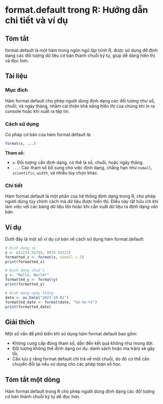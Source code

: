 <!--
Meta Description: # format.default trong R: Hướng dẫn chi tiết và ví dụ ## Tóm tắt format.default là một hàm trong ngôn ngữ lập trình R, được sử dụng để định dạng các đ...
Meta Keywords: format, định, dạng, default, hàm
-->

# format.default trong R: Hướng dẫn chi tiết và ví dụ

## Tóm tắt
format.default là một hàm trong ngôn ngữ lập trình R, được sử dụng để định dạng các đối tượng dữ liệu cơ bản thành chuỗi ký tự, giúp dễ dàng hiển thị và đọc hơn.

## Tài liệu
### Mục đích
Hàm format.default cho phép người dùng định dạng các đối tượng như số, chuỗi, và ngày tháng, nhằm cải thiện khả năng hiển thị của chúng khi in ra console hoặc khi xuất ra tệp tin.

### Cách sử dụng
Cú pháp cơ bản của hàm format.default là:

```R
format(x, ...)
```

**Tham số:**
- `x`: Đối tượng cần định dạng, có thể là số, chuỗi, hoặc ngày tháng.
- `...`: Các tham số bổ sung cho việc định dạng, chẳng hạn như `nsmall`, `scientific`, `width`, và nhiều tùy chọn khác.

### Chi tiết
Hàm format.default là một phần của hệ thống định dạng trong R, cho phép người dùng tùy chỉnh cách mà dữ liệu được hiển thị. Điều này rất hữu ích khi làm việc với các bảng dữ liệu lớn hoặc khi cần xuất dữ liệu ra định dạng văn bản.

## Ví dụ
Dưới đây là một số ví dụ cơ bản về cách sử dụng hàm format.default:

```R
# Định dạng số
x <- c(1234.56789, 9876.54321)
formatted_x <- format(x, nsmall = 2)
print(formatted_x)

# Định dạng chuỗi
y <- "Hello, World!"
formatted_y <- format(y)
print(formatted_y)

# Định dạng ngày tháng
date <- as.Date("2023-10-01")
formatted_date <- format(date, "%d-%m-%Y")
print(formatted_date)
```

## Giải thích
Một số vấn đề phổ biến khi sử dụng hàm format.default bao gồm:
- Không cung cấp đúng tham số, dẫn đến kết quả không như mong đợi.
- Đối tượng không thể định dạng (ví dụ: danh sách hoặc ma trận) sẽ gây lỗi.
- Cần lưu ý rằng format.default chỉ trả về một chuỗi, do đó có thể cần chuyển đổi lại nếu sử dụng cho các phép toán số học.

## Tóm tắt một dòng
Hàm format.default trong R cho phép người dùng định dạng các đối tượng cơ bản thành chuỗi ký tự dễ đọc hơn.